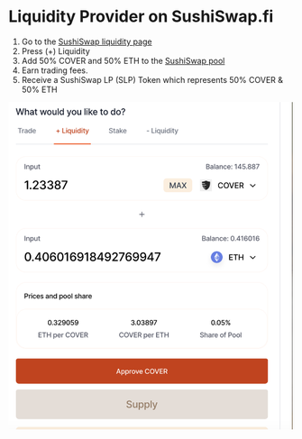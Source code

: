 # Liquidity Provider on SushiSwap.fi

1. Go to the [SushiSwap liquidity page](https://sushiswap.fi/pair/0x66ae32178640813f3c32a9929520bfe4fef5d167)
2. Press \(+\) Liquidity 
3. Add 50% COVER and 50% ETH to the [SushiSwap pool](https://sushiswap.fi/pair/0x66ae32178640813f3c32a9929520bfe4fef5d167)
4. Earn trading fees.
5. Receive a SushiSwap LP \(SLP\) Token which represents 50% COVER & 50% ETH

![](../../.gitbook/assets/screen-shot-2021-01-13-at-8.50.45-pm.png)

